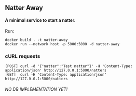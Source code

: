 ## Natter Away

#### A minimal service to start a natter.

Run:

```
docker build . -t natter-away
docker run --network host -p 5000:5000 -d natter-away
```

### cURL requests

```
[POST] curl -d '{"natter":"Test natter"}' -H 'Content-Type: application/json' http://127.0.0.1:5000/natters
[GET]  curl -H 'Content-Type: application/json' http://127.0.0.1:5000/natters
```

###### NO DB IMPLEMENTATION YET!
